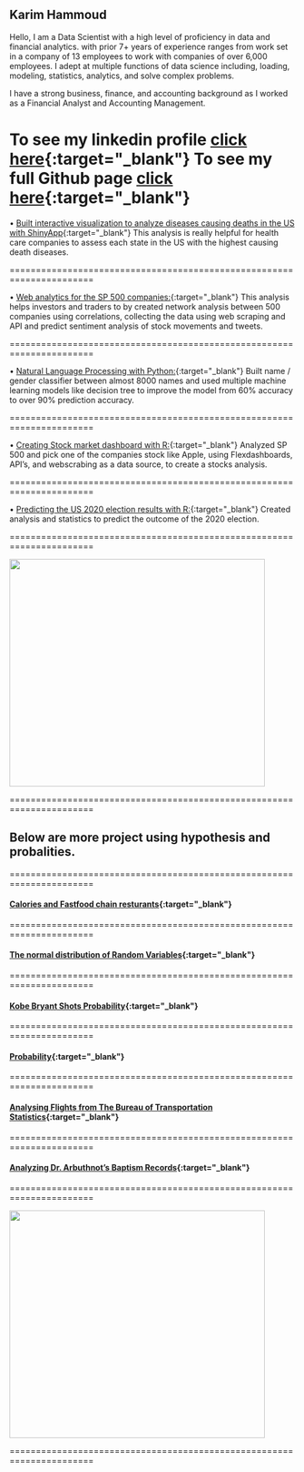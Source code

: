 ## Karim Hammoud
Hello, I am a Data Scientist with a high level of proficiency in data and financial analytics. with prior 7+ years of experience ranges from work set in a company of 13 employees to work with companies of over 6,000 employees. I adept at multiple functions of data science including, loading, modeling, statistics, analytics, and solve complex problems.

I have a strong business, finance, and accounting background as I worked as a Financial Analyst and Accounting Management.

**To see my linkedin profile [click here](https://www.linkedin.com/in/karimhamoud/){:target="_blank"}**
**To see my full Github page [click here](https://github.com/akarimhammoud){:target="_blank"}**
======================================================================

•	[Built interactive visualization to analyze diseases causing deaths in the US with ShinyApp](https://karimhammoud.shinyapps.io/shinyq1/){:target="_blank"}
This analysis is really helpful for health care companies to assess each state in the US with the highest causing death diseases.

======================================================================

•	[Web analytics for the SP 500 companies:](https://github.com/akarimhammoud/DATA-620/blob/main/Week_6_final%20project/602FinalV2.ipynb){:target="_blank"}
This analysis helps investors and traders to by created network analysis between 500 companies using correlations, collecting the data using web scraping and API and predict sentiment analysis of stock movements and tweets.

======================================================================

•	[Natural Language Processing with Python:](https://github.com/akarimhammoud/DATA-620/blob/main/Week_5_project_3/Data_620_Project_3.ipynb){:target="_blank"} 
Built name / gender classifier between almost 8000 names and used multiple machine learning models like decision tree to improve the model from 60% accuracy to over 90% prediction accuracy.

======================================================================

•	[Creating Stock market dashboard with R:](https://rpubs.com/karim7mod/700934){:target="_blank"} 
Analyzed SP 500 and pick one of the companies stock like Apple, using Flexdashboards, API’s, and webscrabing as a data source, to create a stocks analysis.

======================================================================

•	[Predicting the US 2020 election results with R:](https://rpubs.com/karim7mod/675911){:target="_blank"} 
Created analysis and statistics to predict the outcome of the 2020 election.

======================================================================

<img src="images/Image1.jpg" width="450" height="400" >

======================================================================


## Below are more project using hypothesis and probalities.

======================================================================


#### [Calories and Fastfood chain resturants](https://rpubs.com/karim7mod/665772){:target="_blank"}


======================================================================


#### [The normal distribution of Random Variables](https://rpubs.com/karim7mod/666286){:target="_blank"}


======================================================================


#### [Kobe Bryant Shots Probability](https://rpubs.com/karim7mod/659991){:target="_blank"}


======================================================================


#### [Probability](https://rpubs.com/karim7mod/660168){:target="_blank"}


======================================================================


#### [Analysing Flights from The Bureau of Transportation Statistics](https://rpubs.com/karim7mod/656751){:target="_blank"}


======================================================================


#### [Analyzing Dr. Arbuthnot’s Baptism Records](https://rpubs.com/karim7mod/654382){:target="_blank"}


======================================================================

<img src="images/Image2.jpg" width="450" height="400" >

======================================================================


